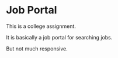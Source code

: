 # Job Portal

This is a college assignment.

It is basically a job portal for searching jobs.

But not much responsive.